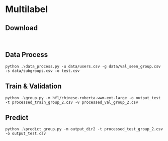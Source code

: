 # Multilabel
## Download
```


```
## Data Process
```
python .\data_process.py -u data/users.csv -g data/val_seen_group.csv -s data/subgroups.csv -o test.csv
```
## Train & Validation
```
python .\group.py -m hfl/chinese-roberta-wwm-ext-large -o output_test -t processed_train_group_2.csv -v processed_val_group_2.csv

```
## Predict
```
python .\predict_group.py -m output_dir2 -t processed_test_group_2.csv -o output_test.csv

```
